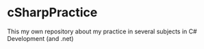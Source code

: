 # cSharpPractice
This my own repository about my practice in several subjects in C# Development (and .net)

